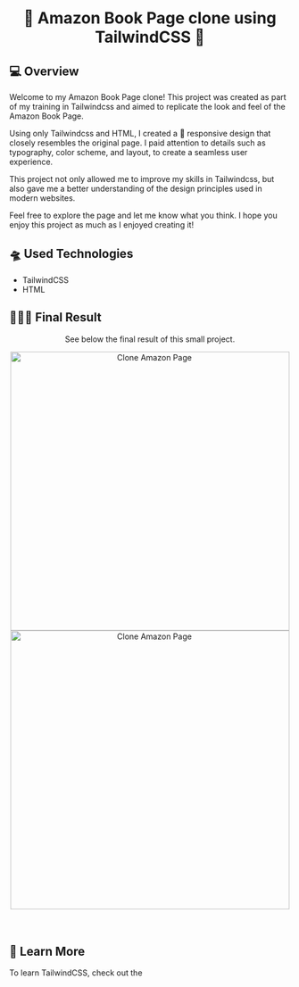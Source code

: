 <h1 align="center">🫣 Amazon Book Page clone using TailwindCSS 🫣</h1>

<h2>💻 Overview </h2>

<p>Welcome to my Amazon Book Page clone! This project was created as part of my training in Tailwindcss and aimed to replicate the look and feel of the Amazon Book Page.

Using only Tailwindcss and HTML, I created a 📱 responsive design that closely resembles the original page. I paid attention to details such as typography, color scheme, and layout, to create a seamless user experience.

This project not only allowed me to improve my skills in Tailwindcss, but also gave me a better understanding of the design principles used in modern websites.

Feel free to explore the page and let me know what you think. I hope you enjoy this project as much as I enjoyed creating it!</p>

<h2>🛸 Used Technologies</h2>
<ul>
  <li>TailwindCSS</li>
  <li>HTML</li>
</ul>

<h2>🧑🏻‍💻 Final Result </h2>

<div align='center'>
  <p>See below the final result of this small project.</p>
  <img width="500" alt="Clone Amazon Page" src="https://user-images.githubusercontent.com/111170704/229372083-eac4811c-8aa8-443a-a6d4-6e0f91f3f717.png">
  <br>
  <img width="500" alt="Clone Amazon Page" src="https://user-images.githubusercontent.com/111170704/229372092-c0f8c622-ffb6-4af4-9862-d33be923efa9.png">
</div>
<br></br>


<h2>🔭 Learn More</h2>

<p>To learn TailwindCSS, check out the <a href="https://tailwindcss.com/</a>.</p>

<h2>🛠 Execute it</h2>

<p>Fork this repository and on start it by running the file index.html </p>

<h2> 👨 About the developer</h2>

<p>I am a passionate animal lover with a keen interest in Canadian weather. After spending 13 years working for Foxconn manufacturing Apple products, where I gained valuable experience in project management and quality reliability testing in the electronics sector, I decided to take on a new challenge by moving to Canada and starting a new career in web development.

I am currently pursuing my dream of becoming a proficient web developer by attending college and learning everything from scratch. Being in Victoria, BC, allows me to explore my love for nature by hiking and discovering new places in my spare time.

I am a firm believer in continuous improvement and pay close attention to every detail, no matter how small, to ensure the final product is of the highest quality. I am excited to see where my newfound skills and experiences will take me, and I am eager to make the most of every opportunity that comes my way..</p>
